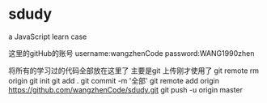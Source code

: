 # sdudy
a JavaScript learn case

这里的gitHub的账号
username:wangzhenCode
password:WANG1990zhen

将所有的学习过的代码全部放在这里了
主要是git 上传刚才使用了
git remote rm origin
git init
git add .
git commit -m '全部' 
git remote add origin https://github.com/wangzhenCode/sdudy.git
git push -u origin master
